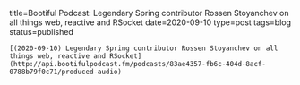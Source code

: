 
title=Bootiful Podcast: Legendary Spring contributor Rossen Stoyanchev on all things web, reactive and RSocket
date=2020-09-10
type=post
tags=blog
status=published
~~~~~~
[(2020-09-10) Legendary Spring contributor Rossen Stoyanchev on all things web, reactive and RSocket](http://api.bootifulpodcast.fm/podcasts/83ae4357-fb6c-404d-8acf-0788b79f0c71/produced-audio) 
            